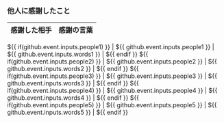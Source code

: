 ### 他人に感謝したこと
| 感謝した相手 | 感謝の言葉 |
| :---: | --- |
${{ if(github.event.inputs.people1) }}
| ${{ github.event.inputs.people1 }} | ${{ github.event.inputs.words1 }} |
${{ endif }}
${{ if(github.event.inputs.people2) }}
| ${{ github.event.inputs.people2 }} | ${{ github.event.inputs.words2 }} |
${{ endif }}
${{ if(github.event.inputs.people3) }}
| ${{ github.event.inputs.people3 }} | ${{ github.event.inputs.words3 }} |
${{ endif }}
${{ if(github.event.inputs.people4) }}
| ${{ github.event.inputs.people4 }} | ${{ github.event.inputs.words4 }} |
${{ endif }}
${{ if(github.event.inputs.people5) }}
| ${{ github.event.inputs.people5 }} | ${{ github.event.inputs.words5 }} |
${{ endif }}
